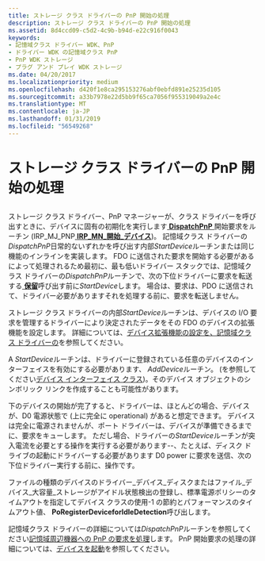 ```yaml
---
title: ストレージ クラス ドライバーの PnP 開始の処理
description: ストレージ クラス ドライバーの PnP 開始の処理
ms.assetid: 8d4ccd09-c5d2-4c9b-b94d-e22c916f0043
keywords:
- 記憶域クラス ドライバー WDK、PnP
- ドライバー WDK の記憶域クラス PnP
- PnP WDK ストレージ
- プラグ アンド プレイ WDK ストレージ
ms.date: 04/20/2017
ms.localizationpriority: medium
ms.openlocfilehash: d420f1e8ca295153276abf0ebfd891e25235d105
ms.sourcegitcommit: a33b7978e22d5bb9f65ca7056f955319049a2e4c
ms.translationtype: MT
ms.contentlocale: ja-JP
ms.lasthandoff: 01/31/2019
ms.locfileid: "56549268"
---
```

# <a name="handling-pnp-start-in-a-storage-class-driver"></a>ストレージ クラス ドライバーの PnP 開始の処理


## <span id="ddk_handling_pnp_start_in_a_storage_class_driver_kg"></span><span id="DDK_HANDLING_PNP_START_IN_A_STORAGE_CLASS_DRIVER_KG"></span>


ストレージ クラス ドライバー、PnP マネージャーが、クラス ドライバーを呼び出すときに、デバイスに固有の初期化を実行します[ **DispatchPnP** ](https://docs.microsoft.com/windows-hardware/drivers/ddi/content/wdm/nc-wdm-driver_dispatch)開始要求をルーチン (IRP\_MJ\_PNP[ **IRP\_MN\_開始\_デバイス**](https://msdn.microsoft.com/library/windows/hardware/ff551749))。 記憶域クラス ドライバーの*DispatchPnP*日常的ないずれかを呼び出す内部*StartDevice*ルーチンまたは同じ機能のインラインを実装します。 FDO に送信された要求を開始する必要があるによって処理されるため最初に、最も低いドライバー スタックでは、記憶域クラス ドライバーの*DispatchPnP*ルーチンで、次の下位ドライバーに要求を転送する[ **保留**](https://msdn.microsoft.com/library/windows/hardware/ff548336)呼び出す前に*StartDevice*します。 場合は、要求は、PDO に送信されて、ドライバー必要がありますそれを処理する前に、要求を転送しません。

ストレージ クラス ドライバーの内部*StartDevice*ルーチンは、デバイスの I/O 要求を管理するドライバーにより決定されたデータをその FDO のデバイスの拡張機能を設定します。 詳細については、[デバイス拡張機能の設定を、記憶域クラス ドライバーの](setting-up-a-storage-class-driver-s-device-extension.md)を参照してください。

A *StartDevice*ルーチンは、ドライバーに登録されている任意のデバイスのインターフェイスを有効にする必要があります、 *AddDevice*ルーチン。 (を参照してください[デバイス インターフェイス クラス](https://msdn.microsoft.com/library/windows/hardware/ff541339))。そのデバイス オブジェクトのシンボリック リンクを作成することも可能性があります。

下のデバイスの開始が完了すると、ドライバーは、ほとんどの場合、デバイスが、D0 電源状態で (上に完全に operational) があると想定できます。 デバイスは完全に電源されませんが、ポート ドライバーは、デバイスが準備できるまでに、要求をキューします。 ただし場合、ドライバーの*StartDevice*ルーチンが突入電流を必要とする操作を実行する必要があります--、たとえば、ディスク ドライブの起動にドライバーする必要があります D0 power に要求を送信、次の下位ドライバー実行する前に、操作です。

ファイルの種類のデバイスのドライバー\_デバイス\_ディスクまたはファイル\_デバイス\_大容量\_ストレージがアイドル状態検出の登録し、標準電源ポリシーのタイムアウトを指定してデバイス クラスの使用-1 の節約とパフォーマンスのタイムアウト値、 **PoRegisterDeviceforIdleDetection**呼び出します。

記憶域クラス ドライバーの詳細については*DispatchPnP*ルーチンを参照してください[記憶域周辺機器への PnP の要求を処理](handling-pnp-requests-to-storage-peripherals.md)します。 PnP 開始要求の処理の詳細については、[デバイスを起動](https://msdn.microsoft.com/library/windows/hardware/ff563849)を参照してください。

 

 




